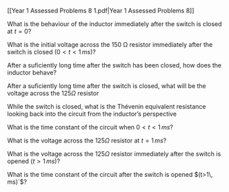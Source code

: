 [[Year 1 Assessed Problems 8 1.pdf|Year 1 Assessed Problems 8]]

What is the behaviour of the inductor immediately after the switch is closed at $t =0$?

What is the initial voltage across the 150 Ω resistor immediately after the switch is closed $(0<t<1\,ms)$?

After a suficiently long time after the switch has been closed, how does the inductor behave?

After a suficiently long time after the switch is closed, what will be the voltage across the $125 Ω$ resistor

While the switch is closed, what is the Thévenin equivalent resistance looking back into the circuit from the inductor’s perspective

What is the time constant of the circuit when ͏$0<t<1\,ms$?

What is the voltage across the $125 Ω$ resistor at $t=1\, ms$?

What is the voltage across the $125 Ω$ resistor immediately after the switch is opened $(t>1\, ms)$?

What is the time constant of the circuit after the switch is opened $(t>1\, ms)`$?